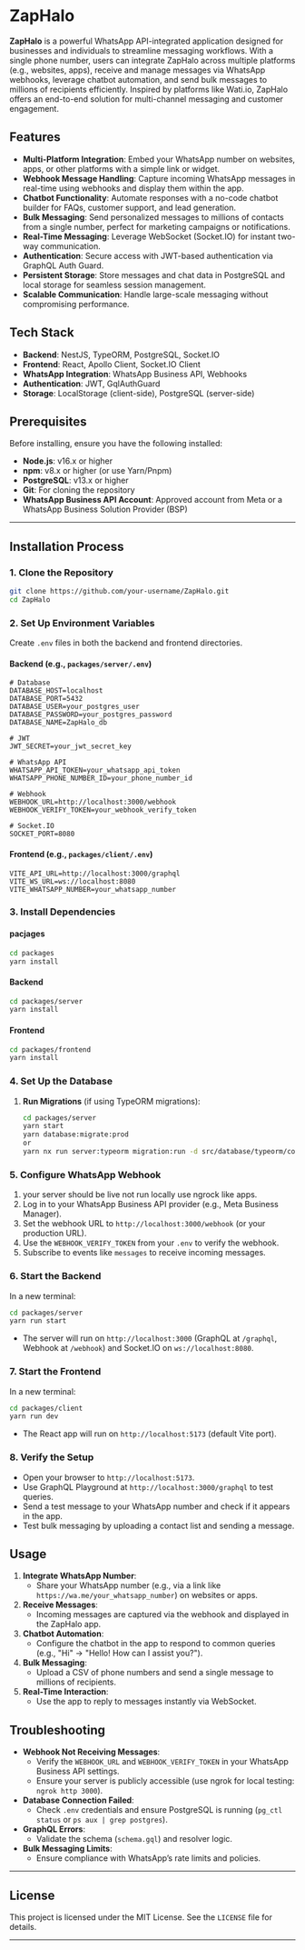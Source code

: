 # ZapHalo

**ZapHalo** is a powerful WhatsApp API-integrated application designed for businesses and individuals to streamline messaging workflows. With a single phone number, users can integrate ZapHalo across multiple platforms (e.g., websites, apps), receive and manage messages via WhatsApp webhooks, leverage chatbot automation, and send bulk messages to millions of recipients efficiently. Inspired by platforms like Wati.io, ZapHalo offers an end-to-end solution for multi-channel messaging and customer engagement.

## Features
- **Multi-Platform Integration**: Embed your WhatsApp number on websites, apps, or other platforms with a simple link or widget.
- **Webhook Message Handling**: Capture incoming WhatsApp messages in real-time using webhooks and display them within the app.
- **Chatbot Functionality**: Automate responses with a no-code chatbot builder for FAQs, customer support, and lead generation.
- **Bulk Messaging**: Send personalized messages to millions of contacts from a single number, perfect for marketing campaigns or notifications.
- **Real-Time Messaging**: Leverage WebSocket (Socket.IO) for instant two-way communication.
- **Authentication**: Secure access with JWT-based authentication via GraphQL Auth Guard.
- **Persistent Storage**: Store messages and chat data in PostgreSQL and local storage for seamless session management.
- **Scalable Communication**: Handle large-scale messaging without compromising performance.

## Tech Stack
- **Backend**: NestJS, TypeORM, PostgreSQL, Socket.IO
- **Frontend**: React, Apollo Client, Socket.IO Client
- **WhatsApp Integration**: WhatsApp Business API, Webhooks
- **Authentication**: JWT, GqlAuthGuard
- **Storage**: LocalStorage (client-side), PostgreSQL (server-side)

## Prerequisites
Before installing, ensure you have the following installed:
- **Node.js**: v16.x or higher
- **npm**: v8.x or higher (or use Yarn/Pnpm)
- **PostgreSQL**: v13.x or higher
- **Git**: For cloning the repository
- **WhatsApp Business API Account**: Approved account from Meta or a WhatsApp Business Solution Provider (BSP)

---

## Installation Process

### 1. Clone the Repository
```bash
git clone https://github.com/your-username/ZapHalo.git
cd ZapHalo
```

### 2. Set Up Environment Variables
Create `.env` files in both the backend and frontend directories.

#### Backend (e.g., `packages/server/.env`)
```env
# Database
DATABASE_HOST=localhost
DATABASE_PORT=5432
DATABASE_USER=your_postgres_user
DATABASE_PASSWORD=your_postgres_password
DATABASE_NAME=ZapHalo_db

# JWT
JWT_SECRET=your_jwt_secret_key

# WhatsApp API
WHATSAPP_API_TOKEN=your_whatsapp_api_token
WHATSAPP_PHONE_NUMBER_ID=your_phone_number_id

# Webhook
WEBHOOK_URL=http://localhost:3000/webhook
WEBHOOK_VERIFY_TOKEN=your_webhook_verify_token

# Socket.IO
SOCKET_PORT=8080
```

#### Frontend (e.g., `packages/client/.env`)
```env
VITE_API_URL=http://localhost:3000/graphql
VITE_WS_URL=ws://localhost:8080
VITE_WHATSAPP_NUMBER=your_whatsapp_number
```

### 3. Install Dependencies

#### pacjages
```bash 
cd packages
yarn install
```

#### Backend
```bash
cd packages/server
yarn install
```

#### Frontend
```bash
cd packages/frontend
yarn install
```

### 4. Set Up the Database

1. **Run Migrations** (if using TypeORM migrations):
   ```bash
   cd packages/server
   yarn start
   yarn database:migrate:prod
   or
   yarn nx run server:typeorm migration:run -d src/database/typeorm/core/core.datasource.ts
   ```

### 5. Configure WhatsApp Webhook
1. your server should be live not run locally use ngrock like apps.
2. Log in to your WhatsApp Business API provider (e.g., Meta Business Manager).
3. Set the webhook URL to `http://localhost:3000/webhook` (or your production URL).
4. Use the `WEBHOOK_VERIFY_TOKEN` from your `.env` to verify the webhook.
5. Subscribe to events like `messages` to receive incoming messages.

### 6. Start the Backend
In a new terminal:
```bash
cd packages/server
yarn run start
```
- The server will run on `http://localhost:3000` (GraphQL at `/graphql`, Webhook at `/webhook`) and Socket.IO on `ws://localhost:8080`.

### 7. Start the Frontend
In a new terminal:
```bash
cd packages/client
yarn run dev
```
- The React app will run on `http://localhost:5173` (default Vite port).

### 8. Verify the Setup
- Open your browser to `http://localhost:5173`.
- Use GraphQL Playground at `http://localhost:3000/graphql` to test queries.
- Send a test message to your WhatsApp number and check if it appears in the app.
- Test bulk messaging by uploading a contact list and sending a message.


## Usage
1. **Integrate WhatsApp Number**:
   - Share your WhatsApp number (e.g., via a link like `https://wa.me/your_whatsapp_number`) on websites or apps.
2. **Receive Messages**:
   - Incoming messages are captured via the webhook and displayed in the ZapHalo app.
3. **Chatbot Automation**:
   - Configure the chatbot in the app to respond to common queries (e.g., "Hi" → "Hello! How can I assist you?").
4. **Bulk Messaging**:
   - Upload a CSV of phone numbers and send a single message to millions of recipients.
5. **Real-Time Interaction**:
   - Use the app to reply to messages instantly via WebSocket.


## Troubleshooting
- **Webhook Not Receiving Messages**:
  - Verify the `WEBHOOK_URL` and `WEBHOOK_VERIFY_TOKEN` in your WhatsApp Business API settings.
  - Ensure your server is publicly accessible (use ngrok for local testing: `ngrok http 3000`).
- **Database Connection Failed**:
  - Check `.env` credentials and ensure PostgreSQL is running (`pg_ctl status` or `ps aux | grep postgres`).
- **GraphQL Errors**:
  - Validate the schema (`schema.gql`) and resolver logic.
- **Bulk Messaging Limits**:
  - Ensure compliance with WhatsApp’s rate limits and policies.

---

## License
This project is licensed under the MIT License. See the `LICENSE` file for details.

---
